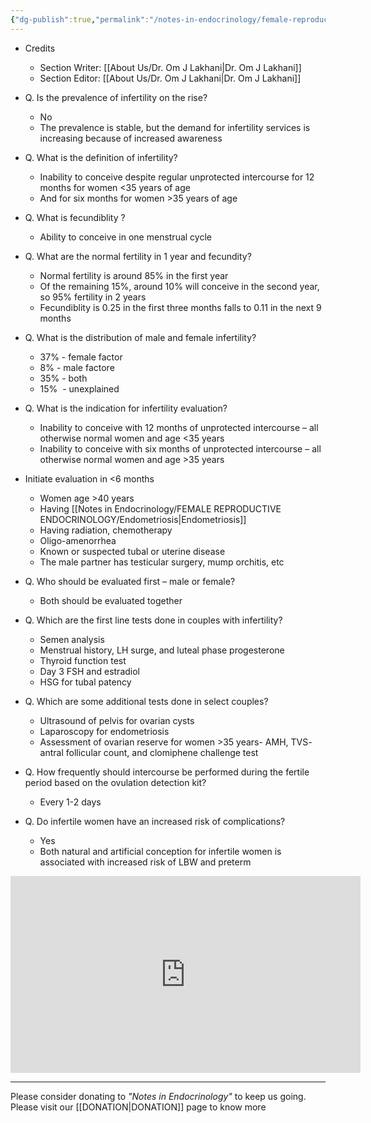 ```yaml
---
{"dg-publish":true,"permalink":"/notes-in-endocrinology/female-reproductive-endocrinology/female-infertility/overview-of-female-infertility/"}
---
```


- Credits
    - Section Writer: [[About Us/Dr. Om J Lakhani\|Dr. Om J Lakhani]]
    - Section Editor: [[About Us/Dr. Om J Lakhani\|Dr. Om J Lakhani]]


- Q. Is the prevalence of infertility on the rise?
    - No
    - The prevalence is stable, but the demand for infertility services is increasing because of increased awareness


- Q. What is the definition of infertility?
    - Inability to conceive despite regular unprotected intercourse for 12 months for women <35 years of age
    - And for six months for women >35 years of age


- Q. What is fecundiblity ?
    - Ability to conceive in one menstrual cycle


- Q. What are the normal fertility in 1 year and fecundity?
    - Normal fertility is around 85% in the first year
    - Of the remaining 15%, around 10% will conceive in the second year, so 95% fertility in 2 years
    - Fecundiblity is 0.25 in the first three months falls to 0.11 in the next 9 months


- Q. What is the distribution of male and female infertility?
    - 37% - female factor
    - 8% - male factore
    - 35% - both
    - 15%  - unexplained


- Q. What is the indication for infertility evaluation?
    - Inability to conceive with 12 months of unprotected intercourse – all otherwise normal women and age <35 years
    - Inability to conceive with six months of unprotected intercourse – all otherwise normal women and age >35 years
- Initiate evaluation in <6 months
    - Women age >40 years
    - Having [[Notes in Endocrinology/FEMALE REPRODUCTIVE ENDOCRINOLOGY/Endometriosis\|Endometriosis]]
    - Having radiation, chemotherapy
    - Oligo-amenorrhea
    - Known or suspected tubal or uterine disease
    - The male partner has testicular surgery, mump orchitis, etc


- Q. Who should be evaluated first – male or female?
    - Both should be evaluated together


- Q. Which are the first line tests done in couples with infertility?
    - Semen analysis
    - Menstrual history, LH surge, and luteal phase progesterone
    - Thyroid function test
    - Day 3 FSH and estradiol
    - HSG for tubal patency


- Q. Which are some additional tests done in select couples?
    - Ultrasound of pelvis for ovarian cysts
    - Laparoscopy for endometriosis
    - Assessment of ovarian reserve for women >35 years- AMH, TVS- antral follicular count, and clomiphene challenge test


- Q. How frequently should intercourse be performed during the fertile period based on the ovulation detection kit?
    - Every 1-2 days


- Q. Do infertile women have an increased risk of complications?
    - Yes
    - Both natural and artificial conception for infertile women is associated with increased risk of LBW and preterm


<iframe width="560" height="315" src="https://www.youtube.com/embed/lUzJW2XDLNU" title="YouTube video player" frameborder="0" allow="accelerometer; autoplay; clipboard-write; encrypted-media; gyroscope; picture-in-picture" allowfullscreen></iframe>

----

Please consider donating to *"Notes in Endocrinology"* to keep us going. Please visit our [[DONATION\|DONATION]] page to know more